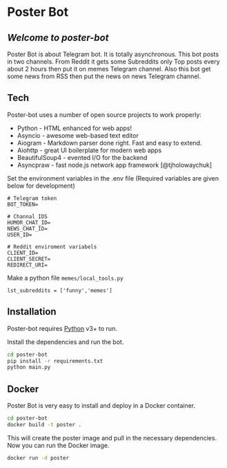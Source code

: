 # Poster Bot
## _Welcome to poster-bot_

Poster Bot is about Telegram bot.
It is totally asynchronous. This bot posts in two channels. From Reddit it gets some Subreddits only Top posts every about 2 hours then put it on memes Telegram channel. Also this bot get some news from RSS then put the news on news Telegram channel.

## Tech

Poster-bot uses a number of open source projects to work properly:

- Python - HTML enhanced for web apps!
- Asyncio - awesome web-based text editor
- Aiogram - Markdown parser done right. Fast and easy to extend.
- Aiohttp - great UI boilerplate for modern web apps
- BeautifulSoup4 - evented I/O for the backend
- Asyncpraw - fast node.js network app framework [@tjholowaychuk]

Set the environment variables in the .env file (Required variables are given below for development)

```
# Telegram token
BOT_TOKEN=

# Channal IDS
HUMOR_CHAT_ID=
NEWS_CHAT_ID=
USER_ID=

# Reddit enviroment variabels
CLIENT_ID=
CLIENT_SECRET=
REDIRECT_URI=
```

Make a python file `memes/local_tools.py`
```
lst_subreddits = ['funny','memes']
```

## Installation

Poster-bot requires [Python](https://www.python.org/) v3+ to run.

Install the dependencies and run the bot.

```sh
cd poster-bot
pip install -r requirements.txt
python main.py
```

## Docker

Poster Bot is very easy to install and deploy in a Docker container.

```sh
cd poster-bot
docker build -t poster .
```

This will create the poster image and pull in the necessary dependencies.
Now you can run the Docker image.
```sh
docker run -d poster
```

